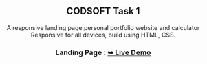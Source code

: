 <div align="center">
  
  <h2 align="center">CODSOFT Task 1</h2>

  A responsive landing page,personal portfolio website and calculator
  <br />Responsive for all devices, build using HTML, CSS.
   <h3>Landing Page : <a href="https://resp-landing-page.netlify.app/"><strong>➥ Live Demo</strong></a></h3>
</div>
